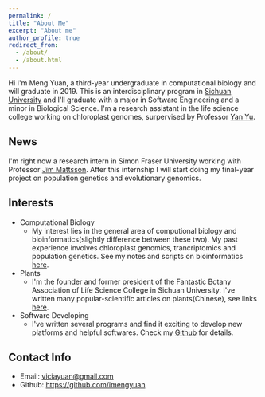 ```yaml
---
permalink: /
title: "About Me"
excerpt: "About me"
author_profile: true
redirect_from: 
  - /about/
  - /about.html
---
```


Hi I'm Meng Yuan, a third-year undergraduate in computational biology and will graduate in 2019. This is an interdisciplinary program in [Sichuan University](http://en.scu.edu.cn/) and I'll graduate with a major in Software Engineering and a minor in Biological Science. I'm a research assistant in the life science college working on chloroplast genomes, surpervised by Professor [Yan Yu](https://www.researchgate.net/profile/Yan_Yu33). 


## News
I'm right now a research intern in Simon Fraser University working with Professor [Jim Mattsson](https://www.sfu.ca/biology/people/profiles/jmattsso.html). After this internship I will start doing my final-year project on population genetics and evolutionary genomics.


## Interests
* Computational Biology
  * My interest lies in the general area of computional biology and bioinformatics(slightly difference between these two). My past experience involves chloroplast genomics, trancriptomics and population genetics. See my notes and scripts on bioinformatics [here](https://github.com/imengyuan/Bioinfo-pipelines).
* Plants
  * I'm the founder and former president of the Fantastic Botany Association of Life Science College in Sichuan University. I've written many popular-scientific articles on plants(Chinese), see links [here]().
* Software Developing
  * I've written several programs and find it exciting to develop new platforms and helpful softwares. Check my [Github](https://github.com/imengyuan) for details.  

## Contact Info
* Email: viciayuan@gmail.com
* Github: https://github.com/imengyuan



